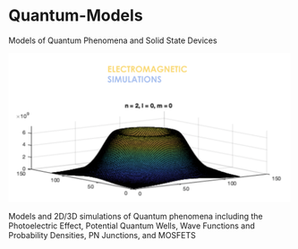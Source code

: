 # Quantum-Models
Models of Quantum Phenomena and Solid State Devices

![Electromagnetism Image](electromagnetism_image.png)


Models and 2D/3D simulations of Quantum phenomena including the Photoelectric Effect, Potential
Quantum Wells, Wave Functions and Probability Densities, PN Junctions, and MOSFETS
